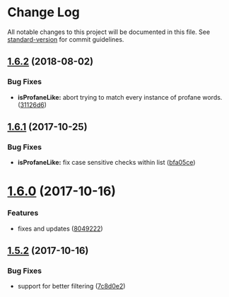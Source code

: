 # Change Log

All notable changes to this project will be documented in this file. See [standard-version](https://github.com/conventional-changelog/standard-version) for commit guidelines.

<a name="1.6.2"></a>
## [1.6.2](https://github.com/web-mech/badwords/compare/v1.6.1...v1.6.2) (2018-08-02)


### Bug Fixes

* **isProfaneLike:** abort trying to match every instance of profane words. ([31126d6](https://github.com/web-mech/badwords/commit/31126d6))



<a name="1.6.1"></a>
## [1.6.1](https://github.com/web-mech/badwords/compare/v1.6.0...v1.6.1) (2017-10-25)


### Bug Fixes

* **isProfaneLike:** fix case sensitive checks within list ([bfa05ce](https://github.com/web-mech/badwords/commit/bfa05ce))



<a name="1.6.0"></a>
# [1.6.0](https://github.com/web-mech/badwords/compare/v1.5.2...v1.6.0) (2017-10-16)


### Features

* fixes and updates ([8049222](https://github.com/web-mech/badwords/commit/8049222))



<a name="1.5.2"></a>
## [1.5.2](https://github.com/web-mech/badwords/compare/v1.5.1...v1.5.2) (2017-10-16)


### Bug Fixes

* support for better filtering ([7c8d0e2](https://github.com/web-mech/badwords/commit/7c8d0e2))
